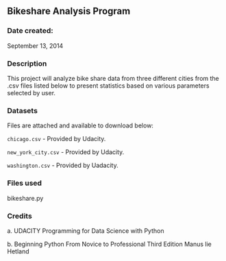 ## Bikeshare Analysis Program

### Date created:
September 13, 2014

### Description
This project will analyze bike share data from three different cities from the .csv files listed below to present statistics based on various parameters selected by user.  

### Datasets 
 Files are attached and available to download below:

`chicago.csv` - Provided by Udacity.

`new_york_city.csv` - Provided by Udacity.

`washington.csv` - Provided by Uadacity. 

### Files used
bikeshare.py

### Credits
a.  UDACITY Programming for Data Science with Python

b.  Beginning Python From Novice to Professional Third Edition Manus lie Hetland


